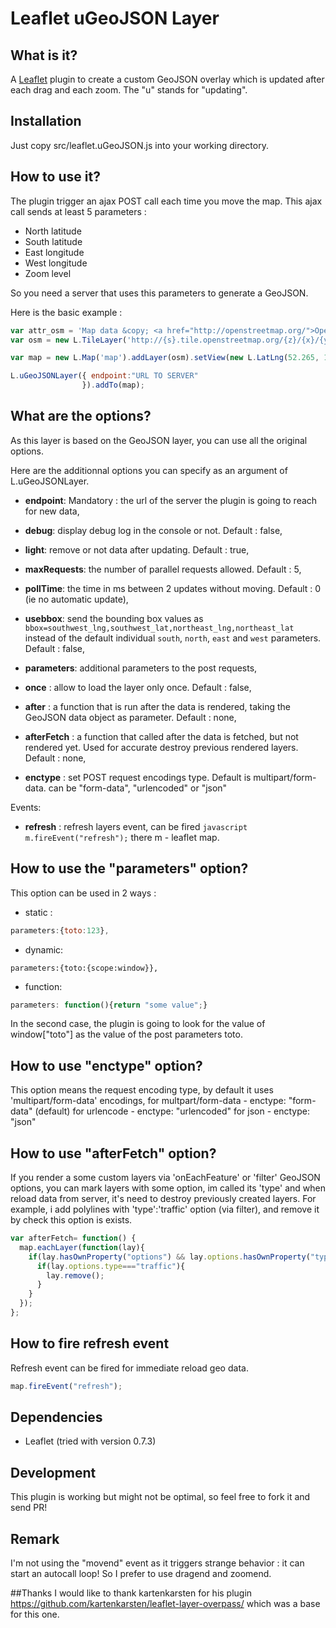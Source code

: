 Leaflet uGeoJSON Layer 
=============================

## What is it?
A [Leaflet](http://leafletjs.com/) plugin to create a custom GeoJSON overlay which is updated after each drag and each zoom. 
The "u" stands for "updating".


## Installation
Just copy src/leaflet.uGeoJSON.js into your working directory.


## How to use it?
The plugin trigger an ajax POST call each time you move the map. This ajax call sends at least 5 parameters : 
* North latitude
* South latitude
* East longitude
* West longitude
* Zoom level

So you need a server that uses this parameters to generate a GeoJSON.

Here is the basic example : 

```javascript
var attr_osm = 'Map data &copy; <a href="http://openstreetmap.org/">OpenStreetMap</a> contributors',
var osm = new L.TileLayer('http://{s}.tile.openstreetmap.org/{z}/{x}/{y}.png');

var map = new L.Map('map').addLayer(osm).setView(new L.LatLng(52.265, 10.524), 14);

L.uGeoJSONLayer({ endpoint:"URL TO SERVER"
                }).addTo(map);
```

## What are the options?
As this layer is based on the GeoJSON layer, you can use all the original options.

Here are the additionnal options you can specify as an argument of L.uGeoJSONLayer.
* **endpoint**: Mandatory : the url of the server the plugin is going to reach for new data,

* **debug**: display debug log in the console or not. Default : false,
* **light**: remove or not data after updating. Default : true,

* **maxRequests**: the number of parallel requests allowed. Default : 5,
* **pollTime**: the time in ms between 2 updates without moving. Default : 0 (ie no automatic update), 
* **usebbox**: send the bounding box values as `bbox=southwest_lng,southwest_lat,northeast_lng,northeast_lat` instead of the default individual `south`, `north`, `east` and `west` parameters. Default : false,

* **parameters**: additional parameters to the post requests,
* **once** : allow to load the layer only once. Default : false,
* **after** : a function that is run after the data is rendered, taking the GeoJSON data object as parameter. Default : none,
* **afterFetch** : a function that called after the data is fetched, but not rendered yet. Used for accurate destroy previous rendered layers. Default : none,
* **enctype** : set POST request encodings type. Default is multipart/form-data. can be "form-data", "urlencoded" or "json"

Events:
* **refresh** : refresh layers event, can be fired ```javascript m.fireEvent("refresh");``` there m - leaflet map.

## How to use the "parameters" option?
This option can be used in 2 ways : 
* static : 
```javascript 
parameters:{toto:123}, 
```
* dynamic: 
```javacript 
parameters:{toto:{scope:window}}, 
```
* function: 
```javascript 
parameters: function(){return "some value";} 
```

In the second case, the plugin is going to look for the value of window["toto"] as the value of the post parameters toto.

## How to use "enctype" option?
This option means the request encoding type, by default it uses 'multipart/form-data' encodings, 
for multpart/form-data - enctype: "form-data" (default)
for urlencode - enctype: "urlencoded"
for json - enctype: "json"

## How to use "afterFetch" option?
If you render a some custom layers via 'onEachFeature' or 'filter' GeoJSON options, you can mark layers with some option, im called its 'type'
and when reload data from server, it's need to destroy previously created layers.
For example, i add polylines with 'type':'traffic' option (via filter), and remove it by check this option is exists.
```javascript
var afterFetch= function() {
  map.eachLayer(function(lay){
    if(lay.hasOwnProperty("options") && lay.options.hasOwnProperty("type")){
      if(lay.options.type==="traffic"){
        lay.remove();
      }
    }
  });
};
```

## How to fire refresh event
Refresh event can be fired for immediate reload geo data.
```javascript 
map.fireEvent("refresh");
```


## Dependencies
- Leaflet (tried with version 0.7.3)

## Development
This plugin is working but might not be optimal, so feel free to fork it and send PR!

## Remark
I'm not using the "movend" event as it triggers strange behavior : it can start an autocall loop! So I prefer to use dragend and zoomend.

##Thanks
I would like to thank kartenkarsten for his plugin https://github.com/kartenkarsten/leaflet-layer-overpass/ which was a base for this one.

